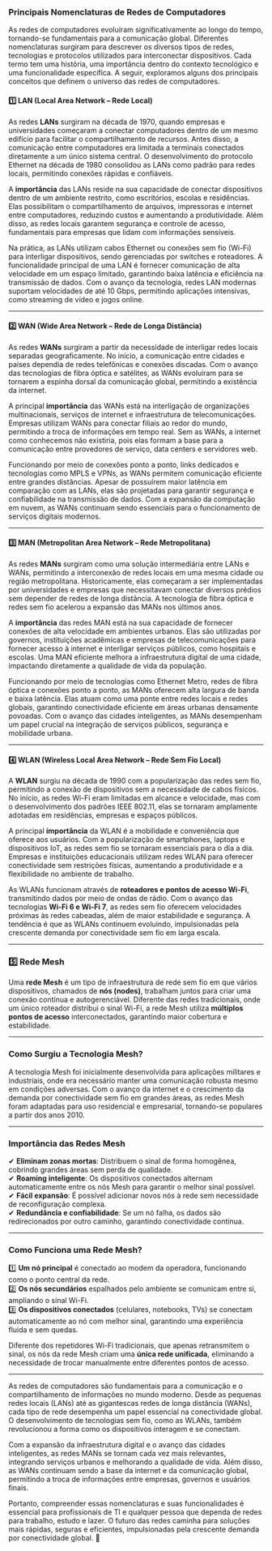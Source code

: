 ### **Principais Nomenclaturas de Redes de Computadores**  

As redes de computadores evoluíram significativamente ao longo do tempo, tornando-se fundamentais para a comunicação global. Diferentes nomenclaturas surgiram para descrever os diversos tipos de redes, tecnologias e protocolos utilizados para interconectar dispositivos. Cada termo tem uma história, uma importância dentro do contexto tecnológico e uma funcionalidade específica. A seguir, exploramos alguns dos principais conceitos que definem o universo das redes de computadores.  

#### **1️⃣ LAN (Local Area Network – Rede Local)**  
As redes **LANs** surgiram na década de 1970, quando empresas e universidades começaram a conectar computadores dentro de um mesmo edifício para facilitar o compartilhamento de recursos. Antes disso, a comunicação entre computadores era limitada a terminais conectados diretamente a um único sistema central. O desenvolvimento do protocolo Ethernet na década de 1980 consolidou as LANs como padrão para redes locais, permitindo conexões rápidas e confiáveis.  

A **importância** das LANs reside na sua capacidade de conectar dispositivos dentro de um ambiente restrito, como escritórios, escolas e residências. Elas possibilitam o compartilhamento de arquivos, impressoras e internet entre computadores, reduzindo custos e aumentando a produtividade. Além disso, as redes locais garantem segurança e controle de acesso, fundamentais para empresas que lidam com informações sensíveis.  

Na prática, as LANs utilizam cabos Ethernet ou conexões sem fio (Wi-Fi) para interligar dispositivos, sendo gerenciadas por switches e roteadores. A funcionalidade principal de uma LAN é fornecer comunicação de alta velocidade em um espaço limitado, garantindo baixa latência e eficiência na transmissão de dados. Com o avanço da tecnologia, redes LAN modernas suportam velocidades de até 10 Gbps, permitindo aplicações intensivas, como streaming de vídeo e jogos online.  

---

#### **2️⃣ WAN (Wide Area Network – Rede de Longa Distância)**  
As redes **WANs** surgiram a partir da necessidade de interligar redes locais separadas geograficamente. No início, a comunicação entre cidades e países dependia de redes telefônicas e conexões discadas. Com o avanço das tecnologias de fibra óptica e satélites, as WANs evoluíram para se tornarem a espinha dorsal da comunicação global, permitindo a existência da internet.  

A principal **importância** das WANs está na interligação de organizações multinacionais, serviços de internet e infraestrutura de telecomunicações. Empresas utilizam WANs para conectar filiais ao redor do mundo, permitindo a troca de informações em tempo real. Sem as WANs, a internet como conhecemos não existiria, pois elas formam a base para a comunicação entre provedores de serviço, data centers e servidores web.  

Funcionando por meio de conexões ponto a ponto, links dedicados e tecnologias como MPLS e VPNs, as WANs permitem comunicação eficiente entre grandes distâncias. Apesar de possuírem maior latência em comparação com as LANs, elas são projetadas para garantir segurança e confiabilidade na transmissão de dados. Com a expansão da computação em nuvem, as WANs continuam sendo essenciais para o funcionamento de serviços digitais modernos.  

---

#### **3️⃣ MAN (Metropolitan Area Network – Rede Metropolitana)**  
As redes **MANs** surgiram como uma solução intermediária entre LANs e WANs, permitindo a interconexão de redes locais em uma mesma cidade ou região metropolitana. Historicamente, elas começaram a ser implementadas por universidades e empresas que necessitavam conectar diversos prédios sem depender de redes de longa distância. A tecnologia de fibra óptica e redes sem fio acelerou a expansão das MANs nos últimos anos.  

A **importância** das redes MAN está na sua capacidade de fornecer conexões de alta velocidade em ambientes urbanos. Elas são utilizadas por governos, instituições acadêmicas e empresas de telecomunicações para fornecer acesso à internet e interligar serviços públicos, como hospitais e escolas. Uma MAN eficiente melhora a infraestrutura digital de uma cidade, impactando diretamente a qualidade de vida da população.  

Funcionando por meio de tecnologias como Ethernet Metro, redes de fibra óptica e conexões ponto a ponto, as MANs oferecem alta largura de banda e baixa latência. Elas atuam como uma ponte entre redes locais e redes globais, garantindo conectividade eficiente em áreas urbanas densamente povoadas. Com o avanço das cidades inteligentes, as MANs desempenham um papel crucial na integração de serviços públicos, segurança e mobilidade urbana.  

---

#### **4️⃣ WLAN (Wireless Local Area Network – Rede Sem Fio Local)**  
A **WLAN** surgiu na década de 1990 com a popularização das redes sem fio, permitindo a conexão de dispositivos sem a necessidade de cabos físicos. No início, as redes Wi-Fi eram limitadas em alcance e velocidade, mas com o desenvolvimento dos padrões IEEE 802.11, elas se tornaram amplamente adotadas em residências, empresas e espaços públicos.  

A principal **importância** da WLAN é a mobilidade e conveniência que oferece aos usuários. Com a popularização de smartphones, laptops e dispositivos IoT, as redes sem fio se tornaram essenciais para o dia a dia. Empresas e instituições educacionais utilizam redes WLAN para oferecer conectividade sem restrições físicas, aumentando a produtividade e a flexibilidade no ambiente de trabalho.  

As WLANs funcionam através de **roteadores e pontos de acesso Wi-Fi**, transmitindo dados por meio de ondas de rádio. Com o avanço das tecnologias **Wi-Fi 6 e Wi-Fi 7**, as redes sem fio oferecem velocidades próximas às redes cabeadas, além de maior estabilidade e segurança. A tendência é que as WLANs continuem evoluindo, impulsionadas pela crescente demanda por conectividade sem fio em larga escala.  

---
### **5️⃣ Rede Mesh**  

Uma **rede Mesh** é um tipo de infraestrutura de rede sem fio em que vários dispositivos, chamados de **nós (nodes)**, trabalham juntos para criar uma conexão contínua e autogerenciável. Diferente das redes tradicionais, onde um único roteador distribui o sinal Wi-Fi, a rede Mesh utiliza **múltiplos pontos de acesso** interconectados, garantindo maior cobertura e estabilidade.  

---

### **Como Surgiu a Tecnologia Mesh?**  
A tecnologia Mesh foi inicialmente desenvolvida para aplicações militares e industriais, onde era necessário manter uma comunicação robusta mesmo em condições adversas. Com o avanço da internet e o crescimento da demanda por conectividade sem fio em grandes áreas, as redes Mesh foram adaptadas para uso residencial e empresarial, tornando-se populares a partir dos anos 2010.  

---

### **Importância das Redes Mesh**  
✔ **Eliminam zonas mortas**: Distribuem o sinal de forma homogênea, cobrindo grandes áreas sem perda de qualidade.  
✔ **Roaming inteligente**: Os dispositivos conectados alternam automaticamente entre os nós Mesh para garantir o melhor sinal possível.  
✔ **Fácil expansão**: É possível adicionar novos nós à rede sem necessidade de reconfiguração complexa.  
✔ **Redundância e confiabilidade**: Se um nó falha, os dados são redirecionados por outro caminho, garantindo conectividade contínua.  

---

### **Como Funciona uma Rede Mesh?**  
1️⃣ **Um nó principal** é conectado ao modem da operadora, funcionando como o ponto central da rede.  
2️⃣ **Os nós secundários** espalhados pelo ambiente se comunicam entre si, ampliando o sinal Wi-Fi.  
3️⃣ **Os dispositivos conectados** (celulares, notebooks, TVs) se conectam automaticamente ao nó com melhor sinal, garantindo uma experiência fluida e sem quedas.  

Diferente dos repetidores Wi-Fi tradicionais, que apenas retransmitem o sinal, os nós da rede Mesh criam uma **única rede unificada**, eliminando a necessidade de trocar manualmente entre diferentes pontos de acesso.  

---

As redes de computadores são fundamentais para a comunicação e o compartilhamento de informações no mundo moderno. Desde as pequenas redes locais (LANs) até as gigantescas redes de longa distância (WANs), cada tipo de rede desempenha um papel essencial na conectividade global. O desenvolvimento de tecnologias sem fio, como as WLANs, também revolucionou a forma como os dispositivos interagem e se conectam.  

Com a expansão da infraestrutura digital e o avanço das cidades inteligentes, as redes MANs se tornam cada vez mais relevantes, integrando serviços urbanos e melhorando a qualidade de vida. Além disso, as WANs continuam sendo a base da internet e da comunicação global, permitindo a troca de informações entre empresas, governos e usuários finais.  

Portanto, compreender essas nomenclaturas e suas funcionalidades é essencial para profissionais de TI e qualquer pessoa que dependa de redes para trabalho, estudo e lazer. O futuro das redes caminha para soluções mais rápidas, seguras e eficientes, impulsionadas pela crescente demanda por conectividade global. 🚀